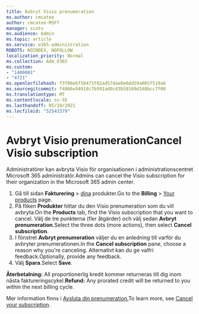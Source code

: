 ```yaml
---
title: Avbryt Visio prenumeration
ms.author: cmcatee
author: cmcatee-MSFT
manager: scotv
ms.audience: Admin
ms.topic: article
ms.service: o365-administration
ROBOTS: NOINDEX, NOFOLLOW
localization_priority: Normal
ms.collection: Adm_O365
ms.custom:
- "1400001"
- "4721"
ms.openlocfilehash: f3f08ebf58473f82ad57dae0e6dd59a065f519a6
ms.sourcegitcommit: f4866e94918c7b591ad0cd3b58169d340bcc7f00
ms.translationtype: MT
ms.contentlocale: sv-SE
ms.lasthandoff: 05/19/2021
ms.locfileid: "52543379"
---
```

# <a name="cancel-visio-subscription"></a><span data-ttu-id="a9899-102">Avbryt Visio prenumeration</span><span class="sxs-lookup"><span data-stu-id="a9899-102">Cancel Visio subscription</span></span>

<span data-ttu-id="a9899-103">Administratörer kan avbryta Visio för organisationen i administrationscentret Microsoft 365 administratör.</span><span class="sxs-lookup"><span data-stu-id="a9899-103">Admins can cancel the Visio subscription for their organization in the Microsoft 365 admin center.</span></span>

1. <span data-ttu-id="a9899-104">Gå till sidan **Fakturering** \> [dina](https://go.microsoft.com/fwlink/p/?linkid=842054) produkter.</span><span class="sxs-lookup"><span data-stu-id="a9899-104">Go to the **Billing** \> [Your products](https://go.microsoft.com/fwlink/p/?linkid=842054) page.</span></span>
2. <span data-ttu-id="a9899-105">På fliken **Produkter** hittar du den Visio prenumeration som du vill avbryta.</span><span class="sxs-lookup"><span data-stu-id="a9899-105">On the **Products** tab, find the Visio subscription that you want to cancel.</span></span> <span data-ttu-id="a9899-106">Välj de tre punkterna (fler åtgärder) och välj sedan **Avbryt prenumeration.**</span><span class="sxs-lookup"><span data-stu-id="a9899-106">Select the three dots (more actions), then select **Cancel subscription**.</span></span>
3. <span data-ttu-id="a9899-107">I fönstret **Avbryt prenumeration** väljer du en anledning till varför du avbryter prenumerationen.</span><span class="sxs-lookup"><span data-stu-id="a9899-107">In the **Cancel subscription** pane, choose a reason why you're canceling.</span></span> <span data-ttu-id="a9899-108">Alternativt kan du ge valfri feedback.</span><span class="sxs-lookup"><span data-stu-id="a9899-108">Optionally, provide any feedback.</span></span>
4. <span data-ttu-id="a9899-109">Välj **Spara**.</span><span class="sxs-lookup"><span data-stu-id="a9899-109">Select **Save**.</span></span>

<span data-ttu-id="a9899-110">**Återbetalning:** All proportionerlig kredit kommer returneras till dig inom nästa faktureringscykel.</span><span class="sxs-lookup"><span data-stu-id="a9899-110">**Refund:** Any prorated credit will be returned to you within the next billing cycle.</span></span>

<span data-ttu-id="a9899-111">Mer information finns i [Avsluta din prenumeration.](/microsoft-365/commerce/subscriptions/cancel-your-subscription)</span><span class="sxs-lookup"><span data-stu-id="a9899-111">To learn more, see [Cancel your subscription](/microsoft-365/commerce/subscriptions/cancel-your-subscription).</span></span>